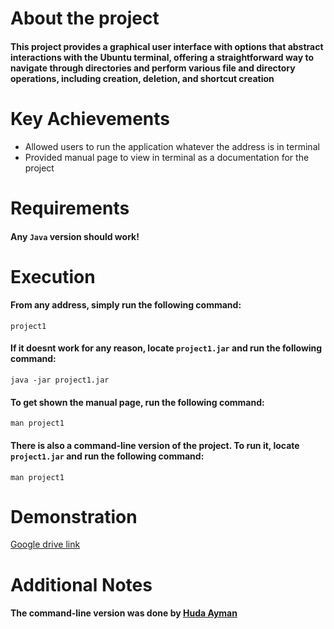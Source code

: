 # About the project
#### This project provides a graphical user interface with options that abstract interactions with the Ubuntu terminal, offering a straightforward way to navigate through directories and perform various file and directory operations, including creation, deletion, and shortcut creation

# Key Achievements

* Allowed users to run the application whatever the address is in terminal
* Provided manual page to view in terminal as a documentation for the project

# Requirements
#### Any `Java` version should work!

# Execution
#### From any address, simply run the following command:
```
project1
```
#### If it doesnt work for any reason, locate `project1.jar` and run the following command:
```
java -jar project1.jar
```
#### To get shown the manual page, run the following command:
```
man project1
```
#### There is also a command-line version of the project. To run it, locate `project1.jar` and run the following command:
```
man project1
```
# Demonstration
[Google drive link](https://drive.google.com/file/d/1hvyRtI7Ezof60SnfCNlyguJ3weQ5OLQU/view?usp=share_link)

# Additional Notes
#### The command-line version was done by [Huda Ayman](https://www.linkedin.com/in/huda-ayman-63a774216/)




